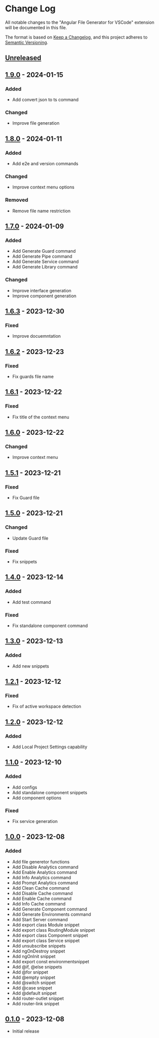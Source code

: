 # Change Log

All notable changes to the "Angular File Generator for VSCode" extension will be documented in this file.

The format is based on [Keep a Changelog](https://keepachangelog.com/en/1.0.0/),
and this project adheres to [Semantic Versioning](https://semver.org/spec/v2.0.0.html).

## [Unreleased]

## [1.9.0] - 2024-01-15

### Added

- Add convert json to ts command

### Changed

- Improve file generation

## [1.8.0] - 2024-01-11

### Added

- Add e2e and version commands

### Changed

- Improve context menu options

### Removed

- Remove file name restriction

## [1.7.0] - 2024-01-09

### Added

- Add Generate Guard command
- Add Generate Pipe command
- Add Generate Service command
- Add Generate Library command

### Changed

- Improve interface generation
- Improve component generation

## [1.6.3] - 2023-12-30

### Fixed

- Improve docuemntation

## [1.6.2] - 2023-12-23

### Fixed

- Fix guards file name

## [1.6.1] - 2023-12-22

### Fixed

- Fix title of the context menu

## [1.6.0] - 2023-12-22

### Changed

- Improve context menu

## [1.5.1] - 2023-12-21

### Fixed

- Fix Guard file

## [1.5.0] - 2023-12-21

### Changed

- Update Guard file

### Fixed

- Fix snippets

## [1.4.0] - 2023-12-14

### Added

- Add test command

### Fixed

- Fix standalone component command

## [1.3.0] - 2023-12-13

### Added

- Add new snippets

## [1.2.1] - 2023-12-12

### Fixed

- Fix of active workspace detection

## [1.2.0] - 2023-12-12

### Added

- Add Local Project Settings capability

## [1.1.0] - 2023-12-10

### Added

- Add configs
- Add standalone component snippets
- Add component options

### Fixed

- Fix service generation

## [1.0.0] - 2023-12-08

### Added

- Add file generetor functions
- Add Disable Analytics command
- Add Enable Analytics command
- Add Info Analytics command
- Add Prompt Analytics command
- Add Clean Cache command
- Add Disable Cache command
- Add Enable Cache command
- Add Info Cache command
- Add Generate Component command
- Add Generate Environments command
- Add Start Server command
- Add export class Module snippet
- Add export class RoutingModule snippet
- Add export class Component snippet
- Add export class Service snippet
- Add unsubscribe snippets
- Add ngOnDestroy snippet
- Add ngOnInit snippet
- Add export const environmentsnippet
- Add @if, @else snippets
- Add @for snippet
- Add @empty snippet
- Add @switch snippet
- Add @case snippet
- Add @default snippet
- Add router-outlet snippet
- Add router-link snippet

## [0.1.0] - 2023-12-08

- Initial release

[unreleased]: https://github.com/ManuelGil/vscode-angular-generator/compare/v1.9.0...HEAD
[1.9.0]: https://github.com/ManuelGil/vscode-angular-generator/compare/v1.6.3...v1.9.0
[1.8.0]: https://github.com/ManuelGil/vscode-angular-generator/compare/v1.6.3...v1.8.0
[1.7.0]: https://github.com/ManuelGil/vscode-angular-generator/compare/v1.6.3...v1.7.0
[1.6.3]: https://github.com/ManuelGil/vscode-angular-generator/compare/v1.6.2...v1.6.3
[1.6.2]: https://github.com/ManuelGil/vscode-angular-generator/compare/v1.6.1...v1.6.2
[1.6.1]: https://github.com/ManuelGil/vscode-angular-generator/compare/v1.6.0...v1.6.1
[1.6.0]: https://github.com/ManuelGil/vscode-angular-generator/compare/v1.5.1...v1.6.0
[1.5.1]: https://github.com/ManuelGil/vscode-angular-generator/compare/v1.5.0...v1.5.1
[1.5.0]: https://github.com/ManuelGil/vscode-angular-generator/compare/v1.4.0...v1.5.0
[1.4.0]: https://github.com/ManuelGil/vscode-angular-generator/compare/v1.3.0...v1.4.0
[1.3.0]: https://github.com/ManuelGil/vscode-angular-generator/compare/v1.2.1...v1.3.0
[1.2.1]: https://github.com/ManuelGil/vscode-angular-generator/compare/v1.2.0...v1.2.1
[1.2.0]: https://github.com/ManuelGil/vscode-angular-generator/compare/v1.1.0...v1.2.0
[1.1.0]: https://github.com/ManuelGil/vscode-angular-generator/compare/v1.0.0...v1.1.0
[1.0.0]: https://github.com/ManuelGil/vscode-angular-generator/compare/v0.1.0...v1.0.0
[0.1.0]: https://github.com/ManuelGil/vscode-angular-generator/releases/tag/v0.1.0
